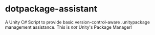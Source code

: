 # dotpackage-assistant
A Unity C# Script to provide basic version-control-aware .unitypackage management assistance. This is *not* Unity's Package Manager!
